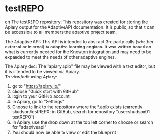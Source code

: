 # testREPO
ch
The testREPO repository:
This repository was created for storing the Apiary output for the AdaptiveAPI documentation.  It is public, so that it can be accessible
to all members the adaptive project team.

The Adaptive API:
This API is intended to abstract 3rd party calls (whether external or internal) to adaptive learning engines.  It was written based on
what is currently needed for the Knewton integration and may need to be expanded to meet the needs of other adaptive engines.

The Apiary doc:
The "apiary.apib" file may be viewed with a text editor, but it is intended to be viewed via Apiary.  
To view/edit using Apiary:
1. go to "https://apiary.io/"
2. choose "Quick start with GitHub"
3. login to your GitHub account
4. In Apiary, go to "Settings"
5. Choose to link to the repository where the *.apib exists (currently shudson/testREPO; in GitHub, search for repository "user:shudson01 testREPO")
6. In Apiary, use the drop down at the top left corner to choose or search for "adaptiveapi"
7. You should now be able to view or edit the blueprint
